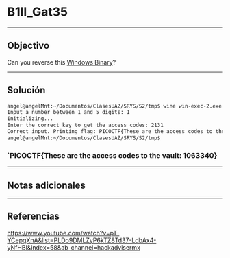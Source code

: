 # B1ll_Gat35

---
## Objectivo

Can you reverse this [Windows Binary](https://jupiter.challenges.picoctf.org/static/0ef5d0d6d552cd5e0bd60c2adbddaa94/win-exec-1.exe)?

---
## Solución
``` bash
angel@angelMnt:~/Documentos/ClasesUAZ/SRYS/S2/tmp$ wine win-exec-2.exe 
Input a number between 1 and 5 digits: 1
Initializing...
Enter the correct key to get the access codes: 2131
Correct input. Printing flag: PICOCTF{These are the access codes to the vault: 1063340}0024:fixme:kernelbase:AppPolicyGetProcessTerminationMethod FFFFFFFA, 0032FEAC
angel@angelMnt:~/Documentos/ClasesUAZ/SRYS/S2/tmp$ 

```

### `PICOCTF{These are the access codes to the vault: 1063340}

---
## Notas adicionales

---
## Referencias


https://www.youtube.com/watch?v=pT-YCepgXnA&list=PLDo9DMLZyP6kTZ8Td37-LdbAx4-yNfHBl&index=58&ab_channel=hackadvisermx
